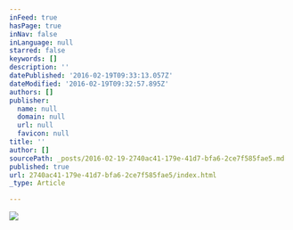 ```yaml
---
inFeed: true
hasPage: true
inNav: false
inLanguage: null
starred: false
keywords: []
description: ''
datePublished: '2016-02-19T09:33:13.057Z'
dateModified: '2016-02-19T09:32:57.895Z'
authors: []
publisher:
  name: null
  domain: null
  url: null
  favicon: null
title: ''
author: []
sourcePath: _posts/2016-02-19-2740ac41-179e-41d7-bfa6-2ce7f585fae5.md
published: true
url: 2740ac41-179e-41d7-bfa6-2ce7f585fae5/index.html
_type: Article

---
```

![](https://the-grid-user-content.s3-us-west-2.amazonaws.com/acfcbf70-36d8-485f-91b4-6f86e3f38316.jpg)